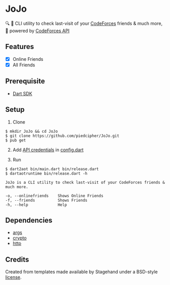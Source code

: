 # JoJo

:mag: :eyes: CLI utility to check last-visit of your [CodeForces](https://codeforces.com) friends & much more, :rocket: powered by [CodeForces API](https://codeforces.com/apiHelp)

## Features
- [x] Online Friends
- [x] All Friends

## Prerequisite
- [Dart SDK](https://dart.dev/get-dart)

## Setup
1. Clone
```
$ mkdir JoJo && cd JoJo
$ git clone https://github.com/piedcipher/JoJo.git
$ pub get
```

2. Add [API credentials](https://codeforces.com/settings/api) in [config.dart](https://github.com/piedcipher/JoJo/blob/master/lib/config.dart)

3. Run
```
$ dart2aot bin/main.dart bin/release.dart
$ dartaotruntime bin/release.dart -h

JoJo is a CLI utility to check last-visit of your CodeForces friends & much more.

-o, --onlinefriends    Shows Online Friends
-f, --friends          Shows Friends
-h, --help             Help
```

## Dependencies
- [args](https://pub.dev/packages/args)
- [crypto](https://pub.dev/packages/crypto)
- [http](https://pub.dev/packages/http)

## Credits

Created from templates made available by Stagehand under a BSD-style
[license](https://github.com/dart-lang/stagehand/blob/master/LICENSE).
